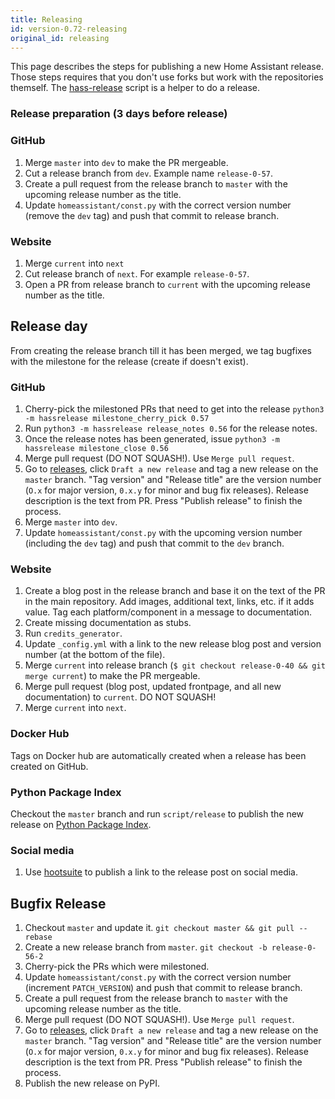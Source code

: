 ```yaml
---
title: Releasing
id: version-0.72-releasing
original_id: releasing
---
```


This page describes the steps for publishing a new Home Assistant release. Those steps requires that you don't use forks but work with the repositories themself. The [hass-release](https://github.com/home-assistant/hass-release) script is a helper to do a release.

### Release preparation (3 days before release)

### GitHub

1. Merge `master` into `dev` to make the PR mergeable.
1. Cut a release branch from `dev`. Example name `release-0-57`.
1. Create a pull request from the release branch to `master` with the upcoming release number as the title.
1. Update `homeassistant/const.py` with the correct version number (remove the `dev` tag) and push that commit to release branch.

### Website

1. Merge `current` into `next`
1. Cut release branch of `next`. For example `release-0-57`.
1. Open a PR from release branch to `current` with the upcoming release number as the title.

## Release day

From creating the release branch till it has been merged, we tag bugfixes with the milestone for the release (create if doesn't exist).

### GitHub

1. Cherry-pick the milestoned PRs that need to get into the release `python3 -m hassrelease milestone_cherry_pick 0.57`
1. Run `python3 -m hassrelease release_notes 0.56` for the release notes.
1. Once the release notes has been generated, issue `python3 -m hassrelease milestone_close 0.56`
1. Merge pull request (DO NOT SQUASH!). Use `Merge pull request`.
1. Go to [releases](https://github.com/home-assistant/home-assistant/releases), click `Draft a new release` and tag a new release on the `master` branch. "Tag version" and "Release title" are the version number (`O.x` for major version, `0.x.y` for minor and bug fix releases). Release description is the text from PR. Press "Publish release" to finish the process.
1. Merge `master` into `dev`.
1. Update `homeassistant/const.py` with the upcoming version number (including the `dev` tag) and push that commit to the `dev` branch.

### Website

1. Create a blog post in the release branch and base it on the text of the PR in the main repository. Add images, additional text, links, etc. if it adds value. Tag each platform/component in a message to documentation.
1. Create missing documentation as stubs.
1. Run `credits_generator`.
1. Update `_config.yml` with a link to the new release blog post and version number (at the bottom of the file).
1. Merge `current` into release branch (`$ git checkout release-0-40 && git merge current`) to make the PR mergeable.
1. Merge pull request (blog post, updated frontpage, and all new documentation) to `current`. DO NOT SQUASH!
1. Merge `current` into `next`.

### Docker Hub

Tags on Docker hub are automatically created when a release has been created on GitHub.

### Python Package Index

Checkout the `master` branch and run `script/release` to publish the new release on [Python Package Index](https://pypi.python.org).

### Social media

1. Use [hootsuite](https://hootsuite.com/dashboard) to publish a link to the release post on social media.

## Bugfix Release

1. Checkout `master` and update it. `git checkout master && git pull --rebase`
1. Create a new release branch from `master`. `git checkout -b release-0-56-2`
1. Cherry-pick the PRs which were milestoned.
1. Update `homeassistant/const.py` with the correct version number (increment `PATCH_VERSION`) and push that commit to release branch.
1. Create a pull request from the release branch to `master` with the upcoming release number as the title.
1. Merge pull request (DO NOT SQUASH!). Use `Merge pull request`.
1. Go to [releases](https://github.com/home-assistant/home-assistant/releases), click `Draft a new release` and tag a new release on the `master` branch. "Tag version" and "Release title" are the version number (`O.x` for major version, `0.x.y` for minor and bug fix releases). Release description is the text from PR. Press "Publish release" to finish the process.
1. Publish the new release on PyPI.
